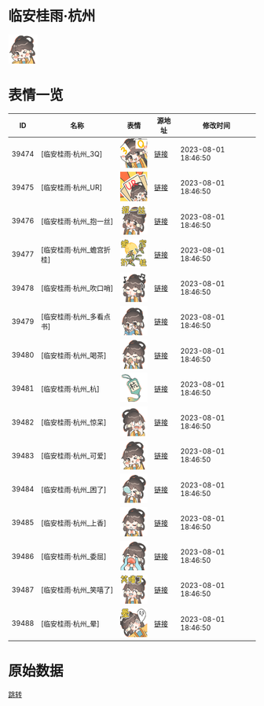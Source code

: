 # 临安桂雨·杭州

<img src="./cover.png" height="60" alt="cover" />

# 表情一览

|ID|名称|表情|源地址|修改时间|
|----|----|----|----|----|
|39474|[临安桂雨·杭州_3Q]|<img src="./pic/039474_%5B临安桂雨·杭州_3Q%5D.png" height="60" alt="3Q"/>|[链接](https://i0.hdslb.com/bfs/garb/894cba20dbf40cb56d2979c7747de5434b7e9bfa.png)|2023-08-01 18:46:50|
|39475|[临安桂雨·杭州_UR]|<img src="./pic/039475_%5B临安桂雨·杭州_UR%5D.png" height="60" alt="UR"/>|[链接](https://i0.hdslb.com/bfs/garb/43a6ecf7b4dc3bf2e4c31445a467e2daac168e4b.png)|2023-08-01 18:46:50|
|39476|[临安桂雨·杭州_抱一丝]|<img src="./pic/039476_%5B临安桂雨·杭州_抱一丝%5D.png" height="60" alt="抱一丝"/>|[链接](https://i0.hdslb.com/bfs/garb/872a0a8c7c32b6bcbd0756890851e9a6ff304146.png)|2023-08-01 18:46:50|
|39477|[临安桂雨·杭州_蟾宫折桂]|<img src="./pic/039477_%5B临安桂雨·杭州_蟾宫折桂%5D.png" height="60" alt="蟾宫折桂"/>|[链接](https://i0.hdslb.com/bfs/garb/18146c55010d83654e2ddfd45f9266c4e2bb7180.png)|2023-08-01 18:46:50|
|39478|[临安桂雨·杭州_吹口哨]|<img src="./pic/039478_%5B临安桂雨·杭州_吹口哨%5D.png" height="60" alt="吹口哨"/>|[链接](https://i0.hdslb.com/bfs/garb/ed299d6a998790ae55940cb568385aeb23c7e69c.png)|2023-08-01 18:46:50|
|39479|[临安桂雨·杭州_多看点书]|<img src="./pic/039479_%5B临安桂雨·杭州_多看点书%5D.png" height="60" alt="多看点书"/>|[链接](https://i0.hdslb.com/bfs/garb/6e429dbf1d6ddb995d82b7f8efbfdd1a15f4d868.png)|2023-08-01 18:46:50|
|39480|[临安桂雨·杭州_喝茶]|<img src="./pic/039480_%5B临安桂雨·杭州_喝茶%5D.png" height="60" alt="喝茶"/>|[链接](https://i0.hdslb.com/bfs/garb/c0587cc1c3951fd2e566686d63ce09e13ce3b490.png)|2023-08-01 18:46:50|
|39481|[临安桂雨·杭州_杭]|<img src="./pic/039481_%5B临安桂雨·杭州_杭%5D.png" height="60" alt="杭"/>|[链接](https://i0.hdslb.com/bfs/garb/975ece83aafac206192e8b15e74756a904f5b426.png)|2023-08-01 18:46:50|
|39482|[临安桂雨·杭州_惊呆]|<img src="./pic/039482_%5B临安桂雨·杭州_惊呆%5D.png" height="60" alt="惊呆"/>|[链接](https://i0.hdslb.com/bfs/garb/1df7a0de3ed7871885caebddf1953364ae9b3b0d.png)|2023-08-01 18:46:50|
|39483|[临安桂雨·杭州_可爱]|<img src="./pic/039483_%5B临安桂雨·杭州_可爱%5D.png" height="60" alt="可爱"/>|[链接](https://i0.hdslb.com/bfs/garb/79354eddf63c0e23dd45ec8852ef1ebb24e05147.png)|2023-08-01 18:46:50|
|39484|[临安桂雨·杭州_困了]|<img src="./pic/039484_%5B临安桂雨·杭州_困了%5D.png" height="60" alt="困了"/>|[链接](https://i0.hdslb.com/bfs/garb/43ac194bf36cc9dea0dc21ce325ecf1b4005a444.png)|2023-08-01 18:46:50|
|39485|[临安桂雨·杭州_上香]|<img src="./pic/039485_%5B临安桂雨·杭州_上香%5D.png" height="60" alt="上香"/>|[链接](https://i0.hdslb.com/bfs/garb/eef83181fc8655cb9c125ba0b688e9f1d3248a14.png)|2023-08-01 18:46:50|
|39486|[临安桂雨·杭州_委屈]|<img src="./pic/039486_%5B临安桂雨·杭州_委屈%5D.png" height="60" alt="委屈"/>|[链接](https://i0.hdslb.com/bfs/garb/fdb3e3f13fffa13279e27c7184dfa9c1462e5129.png)|2023-08-01 18:46:50|
|39487|[临安桂雨·杭州_笑嘻了]|<img src="./pic/039487_%5B临安桂雨·杭州_笑嘻了%5D.png" height="60" alt="笑嘻了"/>|[链接](https://i0.hdslb.com/bfs/garb/b3af85e39e3c3cfbf7d9375a8f13334ff7a7d4db.png)|2023-08-01 18:46:50|
|39488|[临安桂雨·杭州_晕]|<img src="./pic/039488_%5B临安桂雨·杭州_晕%5D.png" height="60" alt="晕"/>|[链接](https://i0.hdslb.com/bfs/garb/57d7f6541ea495ebddcb9d9c6cd85fbeb0dae35d.png)|2023-08-01 18:46:50|

# 原始数据

[跳转](./raw.json)

